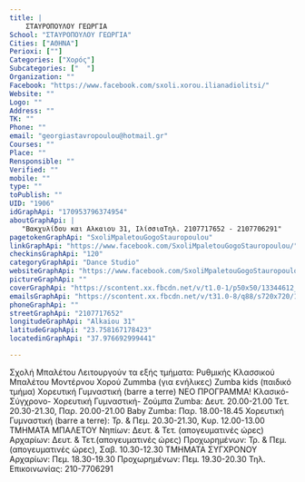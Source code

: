 ```yaml
---
title: |
    ΣΤΑΥΡΟΠΟΥΛΟΥ ΓΕΩΡΓΙΑ
School: "ΣΤΑΥΡΟΠΟΥΛΟΥ ΓΕΩΡΓΙΑ"
Cities: ["ΑΘΗΝΑ"]
Perioxi: [""]
Categories: ["Χορός"]
Subcategories: ["  "]
Organization: ""
Facebook: "https://www.facebook.com/sxoli.xorou.ilianadiolitsi/"
Website: ""
Logo: ""
Address: ""
TK: ""
Phone: ""
email: "georgiastavropoulou@hotmail.gr"
Courses: ""
Place: ""
Rensponsible: ""
Verified: ""
mobile: ""
type: ""
toPublish: ""
UID: "1906"
idGraphApi: "170953796374954"
aboutGraphApi: | 
   "Βακχυλίδου και Αλκαιου 31, ΙλίσσιαΤηλ. 2107717652 - 2107706291"
pagetokenGraphApi: "SxoliMpaletouGogoStauropoulou"
linkGraphApi: "https://www.facebook.com/SxoliMpaletouGogoStauropoulou/"
checkinsGraphApi: "120"
categoryGraphApi: "Dance Studio"
websiteGraphApi: "https://www.facebook.com/SxoliMpaletouGogoStauropoulou/manager/info_requests/?field_type=376081639179091&amp;ref=notif&amp;notif_t=request_profile_info"
pictureGraphApi: ""
coverGraphApi: "https://scontent.xx.fbcdn.net/v/t1.0-1/p50x50/13344612_765125550291106_3587265693411337145_n.jpg?oh=083bd2a4e0d9b5fbf4cd812745a70255&amp;oe=5B4DADAB"
emailsGraphApi: "https://scontent.xx.fbcdn.net/v/t31.0-8/q88/s720x720/10679955_499544086849255_8385838546748392637_o.jpg?oh=e705e6b62c0e319fa5e0fb284f43a395&amp;oe=5B329AC3"
phoneGraphApi: ""
streetGraphApi: "2107717652"
longitudeGraphApi: "Alkaiou 31"
latitudeGraphApi: "23.758167178423"
locatedinGraphApi: "37.976692999441"

---
```


Σχολή Μπαλέτου Λειτουργούν τα εξής τμήματα: Ρυθμικής Κλασσικού Μπαλέτου Μοντέρνου Χορού Zummba (για ενήλικες) Zumba kids (παιδικό τμήμα) Χορευτική Γυμναστική (barre a terre) ΝΕΟ ΠΡΟΓΡΑΜΜΑ! Κλασικό-Σύγχρονο- Χορευτική Γυμναστική- Ζούμπα Zumba: Δευτ. 20.00-21.00 Τετ. 20.30-21.30, Παρ. 20.00-21.00 Baby Zumba: Παρ. 18.00-18.45 Χορευτική Γυμναστική (barre a terre): Τρ. &amp; Πεμ. 20.30-21.30, Κυρ. 12.00-13.00 ΤΜΗΜΑΤΑ ΜΠΑΛΕΤΟΥ Νηπίων: Δευτ. &amp; Τετ. (απογευματινές ώρες) Αρχαρίων: Δευτ. &amp; Τετ.(απογευματινές ώρες) Προχωρημένων: Τρ. &amp; Πεμ. (απογευματινές ώρες), Σαβ. 10.30-12.30 ΤΜΗΜΑΤΑ ΣΥΓΧΡΟΝΟΥ Αρχαρίων: Πεμ. 18.30-19.30 Προχωρημένων: Πεμ. 19.30-20.30 Τηλ. Επικοινωνίας: 210-7706291

